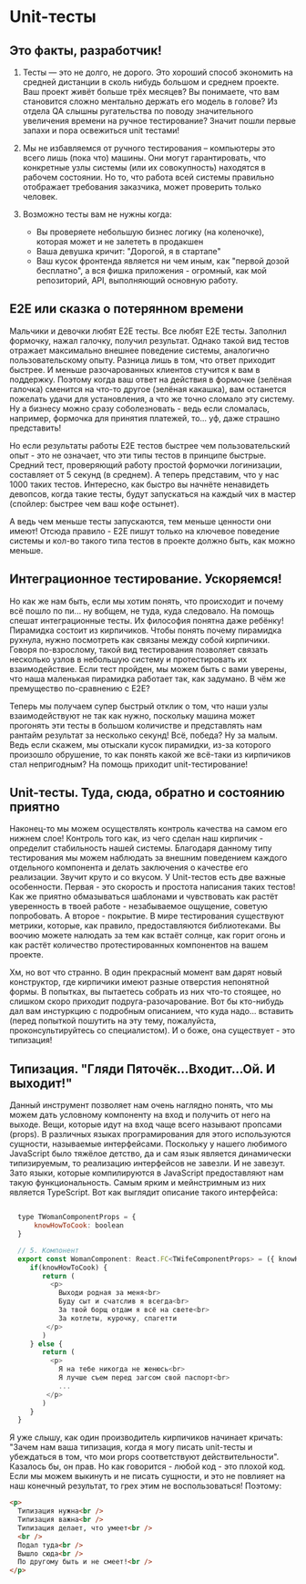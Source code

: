 # Unit-тесты

## Это факты, разработчик!

1. Тесты — это не долго, не дорого. Это хороший способ экономить на средней дистанции в сколь нибудь большом и среднем проекте. Ваш проект живёт больше трёх месяцев? Вы понимаете, что вам становится сложно ментально держать его модель в голове? Из отдела QA слышны ругательства по поводу значительного увеличения времени на ручное тестирование? Значит пошли первые запахи и пора освежиться unit тестами!

2. Мы не избавляемся от ручного тестирования – компьютеры это всего лишь (пока что) машины. Они могут гарантировать, что конкретные узлы системы (или их совокупность) находятся в рабочем состоянии. Но то, что работа всей системы правильно отображает требования заказчика, может проверить только человек.

3. Возможно тесты вам не нужны когда:

   - Вы проверяете небольшую бизнес логику (на коленочке), которая может и не залететь в продакшен
   - Ваша девушка кричит: "Дорогой, я в стартапе"
   - Ваш кусок фронтенда является ни чем иным, как "первой дозой бесплатно", а вся фишка приложения - огромный, как мой репозиторий, API, выполняющий основную работу.

## E2E или сказка о потерянном времени

Мальчики и девочки любят E2E тесты. Все любят E2E тесты. Заполнил формочку, нажал галочку, получил результат. Однако такой вид тестов отражает максимально внешнее поведение системы, аналогично пользовательскому опыту. Разница лишь в том, что ответ приходит быстрее. И меньше разочарованных клиентов стучится к вам в поддержку. Поэтому когда ваш ответ на действия в формочке (зелёная галочка) сменится на что-то другое (зелёная какашка), вам останется пожелать удачи для установления, а что же точно сломало эту систему. Ну а бизнесу можно сразу соболезновать - ведь если сломалась, например, формочка для принятия платежей, то... уф, даже страшно представить!

Но если результаты работы E2E тестов быстрее чем пользовательский опыт - это не означает, что эти типы тестов в принципе быстрые. Средний тест, проверяющий работу простой формочки логинизации, составляет от 5 секунд (в среднем). А теперь представим, что у нас 1000 таких тестов. Интересно, как быстро вы начнёте ненавидеть девопсов, когда такие тесты, будут запускаться на каждый чих в мастер (спойлер: быстрее чем ваш кофе остынет).

А ведь чем меньше тесты запускаются, тем меньше ценности они имеют! Отсюда правило - E2E пишут только на ключевое поведение системы и кол-во такого типа тестов в проекте должно быть, как можно меньше.

## Интеграционное тестирование. Ускоряемся!

Но как же нам быть, если мы хотим понять, что происходит и почему всё пошло по пи... ну вобщем, не туда, куда следовало. На помощь спешат интеграционные тесты. Их философия понятна даже ребёнку! Пирамидка состоит из кирпичиков. Чтобы понять почему пирамидка рухнула, нужно посмотреть как связаны между собой кирпичики. Говоря по-взрослому, такой вид тестирования позволяет связать несколько узлов в небольшую систему и протестировать их взаимодействие. Если тест пройден, мы можем быть с вами уверены, что наша маленькая пирамидка работает так, как задумано. В чём же премущество по-сравнению с E2E?

Теперь мы получаем супер быстрый отклик о том, что наши узлы взаимодействуют не так как нужно, поскольку машина может прогонять эти тесты в большом количистве и представлять нам рантайм результат за несколько секунд! Всё, победа? Ну за малым. Ведь если скажем, мы отыскали кусок пирамидки, из-за которого произошло обрушение, то как понять какой же всё-таки из кирпичиков стал непригодным? На помощь приходит unit-тестирование!

## Unit-тесты. Туда, сюда, обратно и состоянию приятно

Наконец-то мы можем осуществлять контроль качества на самом его нижнем слое! Контроль того как, из чего сделан наш кирпичик - определит стабильность нашей системы. Благодаря данному типу тестирования мы можем наблюдать за внешним поведением каждого отдельного компонента и делать заключения о качестве его реализации. Звучит круто и со вкусом. У Unit-тестов есть две важные особенности. Первая - это скорость и простота написания таких тестов! Как же приятно обмазываться шаблонами и чувствовать как растёт уверенность в твоей работе - незабываемое ощущение, советую попробовать. А второе - покрытие. В мире тестирования существуют метрики, которые, как правило, предоставляются библиотеками. Вы воочию можете налюдать за тем как встаёт солнце, как горит огонь и как растёт количество протестированных компонентов на вашем проекте.

Хм, но вот что странно. В один прекрасный момент вам дарят новый конструктор, где кирпичики имеют разные отверстия непонятной формы. В попытках, вы пытаетесь собрать из них что-то стоящее, но слишком скоро приходит подруга-разочарование. Вот бы кто-нибудь дал вам инстуркцию с подробным описанием, что куда надо... вставить (перед попыткой пошутить на эту тему, пожалуйста, проконсультируйтесь со специалистом). И о боже, она существует - это типизация!

## Типизация. "Гляди Пяточёк...Входит...Ой. И выходит!"

Данный инструмент позволяет нам очень наглядно понять, что мы можем дать условному компоненту на вход и получить от него на выходе. Вещи, которые идут на вход чаще всего называют пропсами (props). В различных языках програмирования для этого используются сущности, называемые интерфейсами. Поскольку у нашего любимого JavaScript было тяжёлое детство, да и сам язык является динамически типизируемым, то реализацию интерфейсов не завезли. И не завезут. Зато языки, которые компилируются в JavaScript предоставляют нам такую функциональность. Самым ярким и мейнстримным из них является TypeScript. Вот как выглядит описание такого интерфейса:

```javascript

  type TWomanComponentProps = {
      knowHowToCook: boolean
  }

  // 5. Компонент
  export const WomanComponent: React.FC<TWifeComponentProps> = ({ knowHowToCook }) => {
     if(knowHowToCook) {
        return (
          <p>
            Выходи родная за меня<br>
            Буду сыт и счатслив я всегда<br>
            За твой борщ отдам я всё на свете<br>
            За котлеты, курочку, спагетти
         </p>
        )
     } else {
        return (
          <p>
            Я на тебе никогда не женюсь<br>
            Я лучше съем перед загсом свой паспорт<br>
            ...
         </p>
        )
     }
  }

```

Я уже слышу, как один производитель кирпичиков начинает кричать: "Зачем нам ваша типизация, когда я могу писать unit-тесты и убеждаться в том, что мои props соответствуют действительности". Казалось бы, он прав. Но как говорится - любой код - это плохой код. Если мы можем выкинуть и не писать сущности, и это не повлияет на наш конечный результат, то грех этим не воспользоваться! Поэтому:

```html
<p>
  Типизация нужна<br />
  Типизация важна<br />
  Типизация делает, что умеет<br />
  <br />
  Подал туда<br />
  Вышло сюда<br />
  По другому быть и не смеет!<br />
</p>
```
